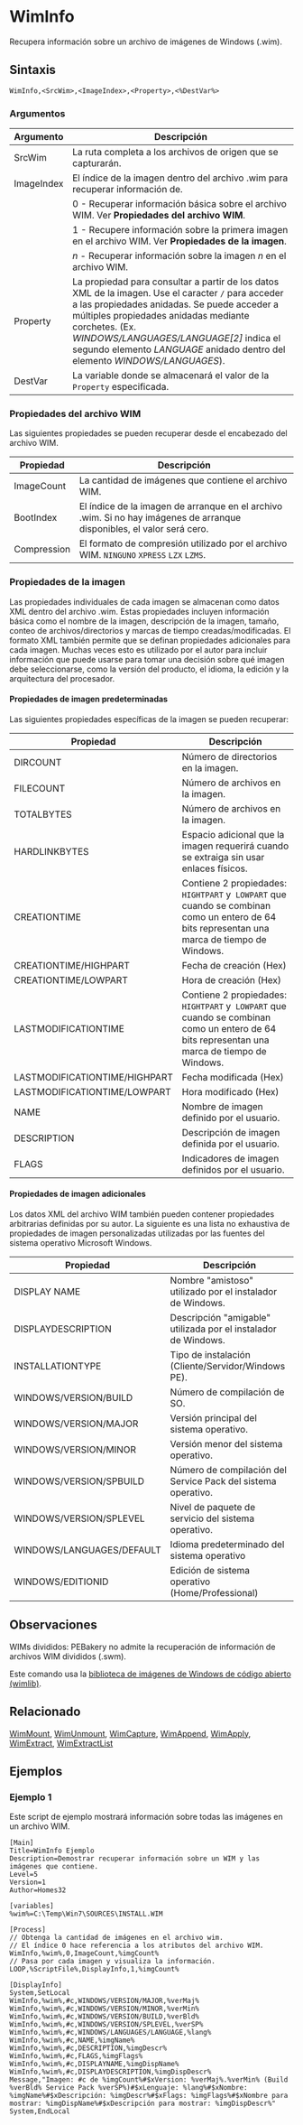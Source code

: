 # WimInfo

Recupera información sobre un archivo de imágenes de Windows (.wim).

## Sintaxis

```pebakery
WimInfo,<SrcWim>,<ImageIndex>,<Property>,<%DestVar%>
```

### Argumentos

| Argumento | Descripción |
| --- | --- |
| SrcWim | La ruta completa a los archivos de origen que se capturarán. |
| ImageIndex | El índice de la imagen dentro del archivo .wim para recuperar información de. |
|| 0 - Recuperar información básica sobre el archivo WIM. Ver **Propiedades del archivo WIM**. |
|| 1 - Recupere información sobre la primera imagen en el archivo WIM. Ver **Propiedades de la imagen**. |
|| _n_ - Recuperar información sobre la imagen _n_ en el archivo WIM. |
| Property | La propiedad para consultar a partir de los datos XML de la imagen. Use el caracter `/` para acceder a las propiedades anidadas. Se puede acceder a múltiples propiedades anidadas mediante corchetes. (Ex. _WINDOWS/LANGUAGES/LANGUAGE[2]_ indica el segundo elemento _LANGUAGE_ anidado dentro del elemento _WINDOWS/LANGUAGES_). |
| DestVar | La variable donde se almacenará el valor de la `Property` especificada. |

### Propiedades del archivo WIM

Las siguientes propiedades se pueden recuperar desde el encabezado del archivo WIM.

| Propiedad | Descripción |
| --- | --- |
| ImageCount | La cantidad de imágenes que contiene el archivo WIM. |
| BootIndex | El índice de la imagen de arranque en el archivo .wim. Si no hay imágenes de arranque disponibles, el valor será cero. |
| Compression | El formato de compresión utilizado por el archivo WIM. `NINGUNO` `XPRESS` `LZX` `LZMS`. |

### Propiedades de la imagen

Las propiedades individuales de cada imagen se almacenan como datos XML dentro del archivo .wim. Estas propiedades incluyen información básica como el nombre de la imagen, descripción de la imagen, tamaño, conteo de archivos/directorios y marcas de tiempo creadas/modificadas. El formato XML también permite que se definan propiedades adicionales para cada imagen. Muchas veces esto es utilizado por el autor para incluir información que puede usarse para tomar una decisión sobre qué imagen debe seleccionarse, como la versión del producto, el idioma, la edición y la arquitectura del procesador.

#### Propiedades de imagen predeterminadas

Las siguientes propiedades específicas de la imagen se pueden recuperar:

| Propiedad | Descripción |
| --- | --- |
| DIRCOUNT | Número de directorios en la imagen. |
| FILECOUNT | Número de archivos en la imagen.  |
| TOTALBYTES | Número de archivos en la imagen. |
| HARDLINKBYTES | Espacio adicional que la imagen requerirá cuando se extraiga sin usar enlaces físicos. |
| CREATIONTIME | Contiene 2 propiedades: `HIGHTPART` y` LOWPART` que cuando se combinan como un entero de 64 bits representan una marca de tiempo de Windows. |
| CREATIONTIME/HIGHPART | Fecha de creación (Hex) |
| CREATIONTIME/LOWPART | Hora de creación (Hex) |
| LASTMODIFICATIONTIME | Contiene 2 propiedades: `HIGHTPART` y` LOWPART` que cuando se combinan como un entero de 64 bits representan una marca de tiempo de Windows. |
| LASTMODIFICATIONTIME/HIGHPART | Fecha modificada (Hex) |
| LASTMODIFICATIONTIME/LOWPART | Hora modificado (Hex) |
| NAME | Nombre de imagen definido por el usuario. |
| DESCRIPTION | Descripción de imagen definida por el usuario.  |
| FLAGS | Indicadores de imagen definidos por el usuario. |

#### Propiedades de imagen adicionales

Los datos XML del archivo WIM también pueden contener propiedades arbitrarias definidas por su autor.
La siguiente es una lista no exhaustiva de propiedades de imagen personalizadas utilizadas por las fuentes del sistema operativo Microsoft Windows.

| Propiedad | Descripción |
| --- | --- |
| DISPLAY NAME | Nombre "amistoso" utilizado por el instalador de Windows. |
| DISPLAYDESCRIPTION | Descripción "amigable" utilizada por el instalador de Windows. |
| INSTALLATIONTYPE | Tipo de instalación (Cliente/Servidor/Windows PE). |
| WINDOWS/VERSION/BUILD | Número de compilación de SO. |
| WINDOWS/VERSION/MAJOR | Versión principal del sistema operativo. |
| WINDOWS/VERSION/MINOR | Versión menor del sistema operativo. |
| WINDOWS/VERSION/SPBUILD | Número de compilación del Service Pack del sistema operativo. |
| WINDOWS/VERSION/SPLEVEL | Nivel de paquete de servicio del sistema operativo. |
| WINDOWS/LANGUAGES/DEFAULT | Idioma predeterminado del sistema operativo  |
| WINDOWS/EDITIONID | Edición de sistema operativo (Home/Professional) |

## Observaciones

WIMs divididos: PEBakery no admite la recuperación de información de archivos WIM divididos (.swm).

Este comando usa la [biblioteca de imágenes de Windows de código abierto (wimlib)](https://wimlib.net/).

## Relacionado

[WimMount](./WimMount.md), [WimUnmount](./WimUnmount.md), [WimCapture](./WimCapture.md), [WimAppend](./WimAppend.md), [WimApply](./WimApply.md), [WimExtract](./WimExtract.md), [WimExtractList](./WimExtractList.md)

## Ejemplos

### Ejemplo 1

Este script de ejemplo mostrará información sobre todas las imágenes en un archivo WIM.

```pebakery
[Main]
Title=WimInfo Ejemplo
Description=Demostrar recuperar información sobre un WIM y las imágenes que contiene.
Level=5
Version=1
Author=Homes32

[variables]
%wim%=C:\Temp\Win7\SOURCES\INSTALL.WIM

[Process]
// Obtenga la cantidad de imágenes en el archivo wim.
// El índice 0 hace referencia a los atributos del archivo WIM.
WimInfo,%wim%,0,ImageCount,%imgCount%
// Pasa por cada imagen y visualiza la información.
LOOP,%ScriptFile%,DisplayInfo,1,%imgCount%

[DisplayInfo]
System,SetLocal
WimInfo,%wim%,#c,WINDOWS/VERSION/MAJOR,%verMaj%
WimInfo,%wim%,#c,WINDOWS/VERSION/MINOR,%verMin%
WimInfo,%wim%,#c,WINDOWS/VERSION/BUILD,%verBld%
WimInfo,%wim%,#c,WINDOWS/VERSION/SPLEVEL,%verSP%
WimInfo,%wim%,#c,WINDOWS/LANGUAGES/LANGUAGE,%lang%
WimInfo,%wim%,#c,NAME,%imgName%
WimInfo,%wim%,#c,DESCRIPTION,%imgDescr%
WimInfo,%wim%,#c,FLAGS,%imgFlags%
WimInfo,%wim%,#c,DISPLAYNAME,%imgDispName%
WimInfo,%wim%,#c,DISPLAYDESCRIPTION,%imgDispDescr%
Message,"Imagen: #c de %imgCount%#$xVersion: %verMaj%.%verMin% (Build %verBld% Service Pack %verSP%)#$xLenguaje: %lang%#$xNombre: %imgName%#$xDescripción: %imgDescr%#$xFlags: %imgFlags%#$xNombre para mostrar: %imgDispName%#$xDescripción para mostrar: %imgDispDescr%"
System,EndLocal
```
